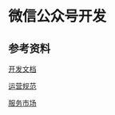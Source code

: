 # 微信公众号开发





## 参考资料

[开发文档](https://developers.weixin.qq.com/doc/offiaccount/Getting_Started/Overview.html)

[运营规范](https://mp.weixin.qq.com/mp/opshowpage?action=newoplaw#t3-1) 

[服务市场](https://fuwu.weixin.qq.com/search?tab=2&type=&page=1&kw=%E5%85%AC%E4%BC%97%E5%8F%B7&channel_v2=mp&channel_scence=3)


